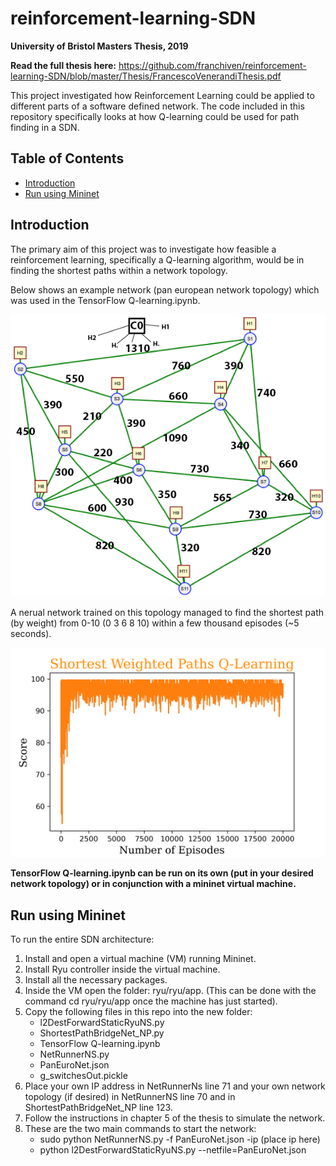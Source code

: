 # reinforcement-learning-SDN
**University of Bristol Masters Thesis, 2019**

**Read the full thesis here:**
https://github.com/franchiven/reinforcement-learning-SDN/blob/master/Thesis/FrancescoVenerandiThesis.pdf

This project investigated how Reinforcement Learning could be applied to different parts of a software defined network. The code included in this repository specifically looks at how Q-learning could be used for path finding in a SDN. 

## Table of Contents
- [Introduction](#introduction)
- [Run using Mininet](#run-using-mininet)

## Introduction
The primary aim of this project was to investigate how feasible a reinforcement learning, specifically a Q-learning algorithm, would be in finding the shortest paths within a network topology.

Below shows an example network (pan european network topology) which was used in the TensorFlow Q-learning.ipynb.

<img src = "/Thesis/TopologyUse.png" width="650">

A nerual network trained on this topology managed to find the shortest path (by weight) from 0-10 (0 3 6 8 10) within a few thousand episodes (~5 seconds).

<img src = "/Thesis/short_paths.png" width="650">

**TensorFlow Q-learning.ipynb can be run on its own (put in your desired network topology) or in conjunction with a mininet virtual machine.**

## Run using Mininet
To run the entire SDN architecture:

1. Install and open a virtual machine (VM) running Mininet.
2. Install Ryu controller inside the virtual machine.
3. Install all the necessary packages.
4. Inside the VM open the folder: ryu/ryu/app. (This can be done with the command cd ryu/ryu/app once the machine has just started).
5. Copy the following files in this repo into the new folder:
    - l2DestForwardStaticRyuNS.py
    - ShortestPathBridgeNet_NP.py
    - TensorFlow Q-learning.ipynb
    - NetRunnerNS.py
    - PanEuroNet.json
    - g_switchesOut.pickle
5. Place your own IP address in NetRunnerNs line 71 and your own network topology (if desired) in NetRunnerNS line 70 and in ShortestPathBridgeNet_NP line 123.
6. Follow the instructions in chapter 5 of the thesis to simulate the network.
7. These are the two main commands to start the network:
    - sudo python NetRunnerNS.py -f PanEuroNet.json -ip (place ip here) 
    - python l2DestForwardStaticRyuNS.py --netfile=PanEuroNet.json

